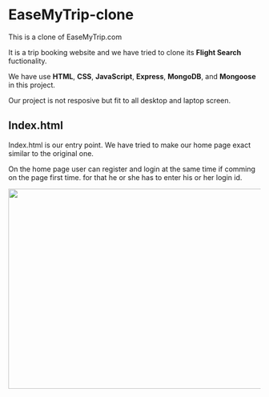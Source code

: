 # EaseMyTrip-clone
This is a clone of EaseMyTrip.com

It is a trip booking website and we have tried to clone its **Flight Search** fuctionality.


We have use **HTML**, **CSS**, **JavaScript**, **Express**, **MongoDB**, and **Mongoose** in this project.


Our project is not resposive but fit to all desktop and laptop screen.


## Index.html
Index.html is our entry point.
We have tried to make our home page exact similar to the original one.

On the home page user can register and login at the same time if comming on the page first time.
for that he or she has to enter his or her login id.




<img src="https://user-images.githubusercontent.com/80845888/138562275-3f9c4cf8-09b2-4cda-8ca6-18a0ae849273.png" width="600" height="400" align="center"/>



